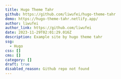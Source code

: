 ```yaml
---
title: Hugo Theme Tahr
github: https://github.com/liwufei/hugo-theme-tahr
demo: https://hugo-theme-tahr.netlify.app/
author: liwufei
author_link: https://github.com/liwufei
date: 2023-11-29T02:01:29.016Z
description: Example site by hugo theme tahr
ssg:
  - Hugo
css: []
cms: []
category: []
draft: true
disabled_reason: Github repo not found
---
```

